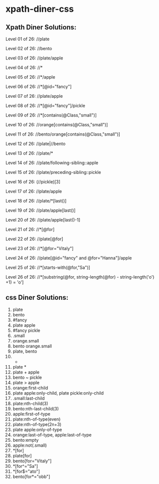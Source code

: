 # xpath-diner-css
## Xpath Diner Solutions:

Level 01 of 26:
//plate

Level 02 of 26:
//bento

Level 03 of 26:
//plate/apple

Level 04 of 26:
//*

Level 05 of 26:
//*/apple

Level 06 of 26:
//*[@id="fancy"]

Level 07 of 26:
//plate/apple

Level 08 of 26:
//*[@id="fancy"]/pickle

Level 09 of 26:
//*[contains(@Class,"small")]

Level 10 of 26:
//orange[contains(@Class,"small")]

Level 11 of 26:
//bento/orange[contains(@Class,"small")]

Level 12 of 26:
//plate|//bento

Level 13 of 26:
//plate/*

Level 14 of 26:
//plate/following-sibling::apple

Level 15 of 26:
//plate/preceding-sibling::pickle

Level 16 of 26:
(//pickle)[3]

Level 17 of 26:
//plate/apple

Level 18 of 26:
//plate/*[last()]

Level 19 of 26:
//plate/apple[last()]

Level 20 of 26:
//plate/apple[last()-1]

Level 21 of 26:
//*[@for]

Level 22 of 26:
//plate[@for]

Level 23 of 26:
//*[@for="Vitaly"]

Level 24 of 26:
//plate[@id="fancy" and @for="Hanna"]/apple

Level 25 of 26:
//*[starts-with(@for,"Sa")]

Level 26 of 26:
//*[substring(@for, string-length(@for) - string-length('o') +1) = 'o']


## css Diner Solutions:
01. plate
02. bento
03. #fancy
04. plate apple
05. #fancy pickle
06. .small
07. orange.small
08. bento orange.small
09. plate, bento
10. *
11. plate *
12. plate + apple
13. bento ~ pickle
14. plate > apple
15. orange:first-child
16. plate apple:only-child, plate pickle:only-child
17. .small:last-child
18. plate:nth-child(3)
19. bento:nth-last-child(3)
20. apple:first-of-type
21. plate:nth-of-type(even)
22. plate:nth-of-type(2n+3)
23. plate apple:only-of-type
24. orange:last-of-type, apple:last-of-type
25. bento:empty
26. apple:not(.small)
27. *[for]
28. plate[for]
29. bento[for="Vitaly"]
30. *[for^="Sa"]
31. *[for$="ato"]
32. bento[for*="obb"]
